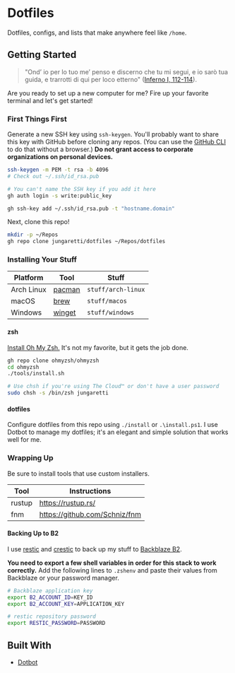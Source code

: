 # Dotfiles

Dotfiles, configs, and lists that make anywhere feel like `/home`.

## Getting Started

> "Ond’ io per lo tuo me’ penso e discerno che tu mi segui, e io sarò tua guida, e trarrotti di qui per loco etterno" ([Inferno I, 112-114](https://digitaldante.columbia.edu/dante/divine-comedy/inferno/inferno-1/)).

Are you ready to set up a new computer for me? Fire up your favorite terminal and let's get started!

### First Things First

Generate a new SSH key using `ssh-keygen`. You'll probably want to share this key with GitHub before cloning any repos. (You can use the [GitHub CLI](https://cli.github.com/manual/) to do that without a browser.) **Do not grant access to corporate organizations on personal devices.**

```sh
ssh-keygen -m PEM -t rsa -b 4096
# Check out ~/.ssh/id_rsa.pub

# You can't name the SSH key if you add it here
gh auth login -s write:public_key

gh ssh-key add ~/.ssh/id_rsa.pub -t "hostname.domain"
```

Next, clone this repo!

```sh
mkdir -p ~/Repos
gh repo clone jungaretti/dotfiles ~/Repos/dotfiles
```

### Installing Your Stuff

| Platform   | Tool                                                                | Stuff              |
| ---------- | ------------------------------------------------------------------- | ------------------ |
| Arch Linux | [pacman](https://wiki.archlinux.org/index.php/Pacman)               | `stuff/arch-linux` |
| macOS      | [brew](https://github.com/Homebrew/brew)                            | `stuff/macos`      |
| Windows    | [winget](https://docs.microsoft.com/en-us/windows/package-manager/) | `stuff/windows`    |

#### zsh

[Install Oh My Zsh.](https://ohmyz.sh/) It's not my favorite, but it gets the job done.

```sh
gh repo clone ohmyzsh/ohmyzsh
cd ohmyzsh
./tools/install.sh

# Use chsh if you're using The Cloud™ or don't have a user password
sudo chsh -s /bin/zsh jungaretti
```

#### dotfiles

Configure dotfiles from this repo using `./install` or `.\install.ps1`. I use Dotbot to manage my dotfiles; it's an elegant and simple solution that works well for me.

### Wrapping Up

Be sure to install tools that use custom installers.

| Tool   | Instructions                  |
| ------ | ----------------------------- |
| rustup | https://rustup.rs/            |
| fnm    | https://github.com/Schniz/fnm |

#### Backing Up to B2

I use [restic](https://github.com/restic/restic) and [crestic](https://github.com/nils-werner/crestic) to back up my stuff to [Backblaze B2](https://www.backblaze.com/b2/cloud-storage.html).

**You need to export a few shell variables in order for this stack to work correctly.** Add the following lines to `.zshenv` and paste their values from Backblaze or your password manager.

```sh
# Backblaze application key
export B2_ACCOUNT_ID=KEY_ID
export B2_ACCOUNT_KEY=APPLICATION_KEY

# restic repository password
export RESTIC_PASSWORD=PASSWORD
```

## Built With

- [Dotbot](https://github.com/anishathalye/dotbot)
